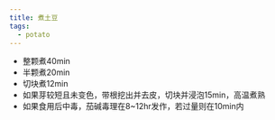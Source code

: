 ```yaml
---
title: 煮土豆
tags:
  - potato
---
```


- 整颗煮40min
- 半颗煮20min
- 切块煮12min
- 如果芽较短且未变色，带根挖出并去皮，切块并浸泡15min，高温煮熟
- 如果食用后中毒，茄碱毒理在8~12hr发作，若过量则在10min内